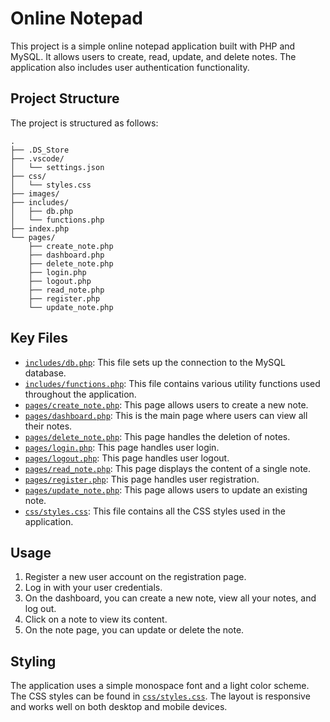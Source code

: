 # Online Notepad

This project is a simple online notepad application built with PHP and MySQL. It allows users to create, read, update, and delete notes. The application also includes user authentication functionality.

## Project Structure

The project is structured as follows:

```
.
├── .DS_Store
├── .vscode/
│   └── settings.json
├── css/
│   └── styles.css
├── images/
├── includes/
│   ├── db.php
│   └── functions.php
├── index.php
└── pages/
    ├── create_note.php
    ├── dashboard.php
    ├── delete_note.php
    ├── login.php
    ├── logout.php
    ├── read_note.php
    ├── register.php
    └── update_note.php
```

## Key Files

- [`includes/db.php`](command:_github.copilot.openSymbolInFile?%5B%22includes%2Fdb.php%22%2C%22includes%2Fdb.php%22%5D "includes/db.php"): This file sets up the connection to the MySQL database.
- [`includes/functions.php`](command:_github.copilot.openSymbolInFile?%5B%22includes%2Ffunctions.php%22%2C%22includes%2Ffunctions.php%22%5D "includes/functions.php"): This file contains various utility functions used throughout the application.
- [`pages/create_note.php`](command:_github.copilot.openSymbolInFile?%5B%22pages%2Fcreate_note.php%22%2C%22pages%2Fcreate_note.php%22%5D "pages/create_note.php"): This page allows users to create a new note.
- [`pages/dashboard.php`](command:_github.copilot.openSymbolInFile?%5B%22pages%2Fdashboard.php%22%2C%22pages%2Fdashboard.php%22%5D "pages/dashboard.php"): This is the main page where users can view all their notes.
- [`pages/delete_note.php`](command:_github.copilot.openSymbolInFile?%5B%22pages%2Fdelete_note.php%22%2C%22pages%2Fdelete_note.php%22%5D "pages/delete_note.php"): This page handles the deletion of notes.
- [`pages/login.php`](command:_github.copilot.openSymbolInFile?%5B%22pages%2Flogin.php%22%2C%22pages%2Flogin.php%22%5D "pages/login.php"): This page handles user login.
- [`pages/logout.php`](command:_github.copilot.openSymbolInFile?%5B%22pages%2Flogout.php%22%2C%22pages%2Flogout.php%22%5D "pages/logout.php"): This page handles user logout.
- [`pages/read_note.php`](command:_github.copilot.openSymbolInFile?%5B%22pages%2Fread_note.php%22%2C%22pages%2Fread_note.php%22%5D "pages/read_note.php"): This page displays the content of a single note.
- [`pages/register.php`](command:_github.copilot.openSymbolInFile?%5B%22pages%2Fregister.php%22%2C%22pages%2Fregister.php%22%5D "pages/register.php"): This page handles user registration.
- [`pages/update_note.php`](command:_github.copilot.openSymbolInFile?%5B%22pages%2Fupdate_note.php%22%2C%22pages%2Fupdate_note.php%22%5D "pages/update_note.php"): This page allows users to update an existing note.
- [`css/styles.css`](command:_github.copilot.openSymbolInFile?%5B%22css%2Fstyles.css%22%2C%22css%2Fstyles.css%22%5D "css/styles.css"): This file contains all the CSS styles used in the application.


## Usage

1. Register a new user account on the registration page.
2. Log in with your user credentials.
3. On the dashboard, you can create a new note, view all your notes, and log out.
4. Click on a note to view its content.
5. On the note page, you can update or delete the note.

## Styling

The application uses a simple monospace font and a light color scheme. The CSS styles can be found in [`css/styles.css`](command:_github.copilot.openSymbolInFile?%5B%22css%2Fstyles.css%22%2C%22css%2Fstyles.css%22%5D "css/styles.css"). The layout is responsive and works well on both desktop and mobile devices.
